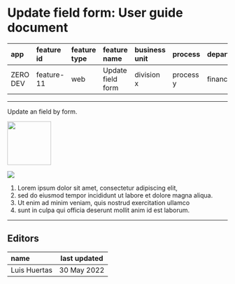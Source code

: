 # Update field form: User guide document

| app      | feature id | feature type | feature name      | business unit | process   | department |
| :------- | :--------- | :----------- | :---------------- | :------------ | :-------- | :--------- |
| ZERO DEV | feature-11 | web          | Update field form | division x    | process y | finance    |

---

Update an field by form.

<img src="https://i.ibb.co/rt0Hf3q/video.png" width="100">

![](https://instrktiv.com/media/user-manual-template/screenshots-snagit.webp)

1. Lorem ipsum dolor sit amet, consectetur adipiscing elit,
2. sed do eiusmod tempor incididunt ut labore et dolore magna aliqua.
3. Ut enim ad minim veniam, quis nostrud exercitation ullamco
4. sunt in culpa qui officia deserunt mollit anim id est laborum.

---

## Editors

| name         | last updated |
| :----------- | ------------ |
| Luis Huertas | 30 May 2022  |

